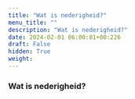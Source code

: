 ```yaml
---
title: "Wat is nederigheid?"
menu_title: ""
description: "Wat is nederigheid?"
date: 2024-02-01 06:00:01+00:226
draft: False
hidden: True
weight:
---
```

### Wat is nederigheid?
